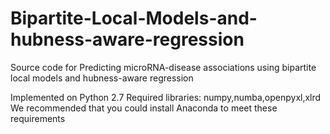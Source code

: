 # Bipartite-Local-Models-and-hubness-aware-regression

Source code for Predicting microRNA-disease associations using bipartite local models and hubness-aware regression

Implemented on Python 2.7
Required libraries: numpy,numba,openpyxl,xlrd
We recommended that you could install Anaconda to meet these requirements
